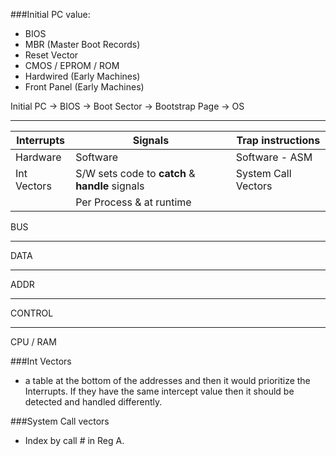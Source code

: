 ###Initial PC value:
  - BIOS
  - MBR (Master Boot Records)
  - Reset Vector
  - CMOS / EPROM / ROM
  - Hardwired (Early Machines)
  - Front Panel (Early Machines)

Initial PC -> BIOS -> Boot Sector -> Bootstrap Page -> OS
___
| Interrupts    | Signals       | Trap instructions  |
| ------------- | ------------- | ------------------ |
| Hardware      | Software      | Software - ASM     |
| Int Vectors   | S/W sets code to **catch** & **handle** signals | System Call Vectors |
|               | Per Process & at runtime |  |

BUS
___
DATA
___
ADDR
___
CONTROL
___
CPU / RAM

###Int Vectors
- a table at the bottom of the addresses and then it would prioritize the Interrupts. If they have the same intercept value then it should be detected and handled differently.

###System Call vectors
- Index by call # in Reg A.
